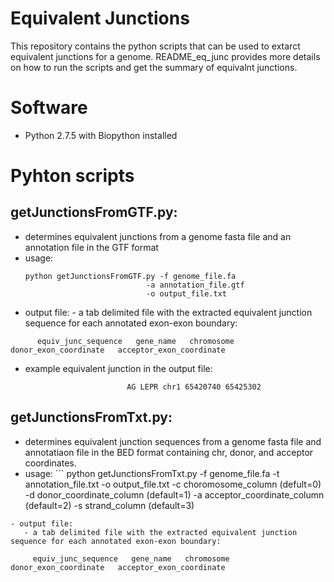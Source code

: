 # Equivalent Junctions

This repository contains the python scripts that can be used to extarct equivalent junctions for a genome. README_eq_junc provides more details on how to run the scripts and get the summary of equivalnt junctions.

# Software

- Python 2.7.5 with Biopython installed

# Pyhton scripts

## getJunctionsFromGTF.py: 
   - determines equivalent junctions from a genome fasta file and an annotation file in the GTF format
   - usage:
      ```  
     python getJunctionsFromGTF.py -f genome_file.fa
                                 -a annotation_file.gtf
                                 -o output_file.txt
      ```
   - output file: 
         - a tab delimited file with the extracted equivalent junction sequence for each annotated exon-exon boundary: 

   ```
         equiv_junc_sequence   gene_name   chromosome   donor_exon_coordinate   acceptor_exon_coordinate 
   ```
   - example equivalent junction in the output file:
   
   ```
                             AG LEPR chr1 65420740 65425302  
   ```
   ## getJunctionsFromTxt.py: 
   - determines equivalent junction sequences from a genome fasta file and annotatiaon file in the BED format containing chr, donor, and acceptor coordinates.
   - usage: 
    ```
   python getJunctionsFromTxt.py -f genome_file.fa
                                 -t annotation_file.txt
                                 -o output_file.txt
                                 -c choromosome_column (defult=0) 
                                 -d donor_coordinate_column (default=1) 
                                 -a acceptor_coordinate_column (default=2)
                                 -s strand_column (default=3)
   ```
   - output file: 
      - a tab delimited file with the extracted equivalent junction sequence for each annotated exon-exon boundary: 
   
   ```
         equiv_junc_sequence   gene_name   chromosome   donor_exon_coordinate   acceptor_exon_coordinate 
   ```
